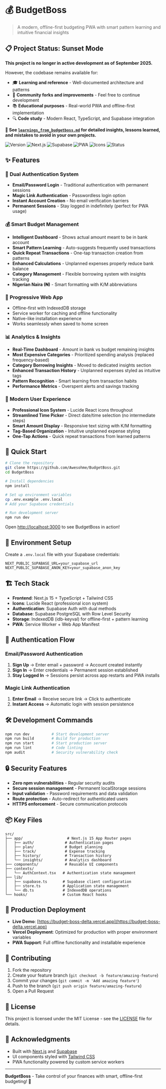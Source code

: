 # 💰 BudgetBoss

> A modern, offline-first budgeting PWA with smart pattern learning and intuitive financial insights

## 📋 Project Status: Sunset Mode

**This project is no longer in active development as of September 2025.**

However, the codebase remains available for:
- 🎓 **Learning and reference** - Well-documented architecture and patterns
- 🍴 **Community forks and improvements** - Feel free to continue development
- 📚 **Educational purposes** - Real-world PWA and offline-first implementation
- 🔍 **Code study** - Modern React, TypeScript, and Supabase integration

**📖 See [`learnings_from_budgetboss.md`](./learnings_from_budgetboss.md) for detailed insights, lessons learned, and mistakes to avoid in your own projects.**

![Version](https://img.shields.io/badge/version-4.2-blue.svg)
![Next.js](https://img.shields.io/badge/Next.js-15-black.svg)
![Supabase](https://img.shields.io/badge/Supabase-Auth-green.svg)
![PWA](https://img.shields.io/badge/PWA-Ready-purple.svg)
![Icons](https://img.shields.io/badge/Icons-Lucide-orange.svg)
![Status](https://img.shields.io/badge/Status-Sunset-orange.svg)

## ✨ Features

### 🔐 **Dual Authentication System**
- **Email/Password Login** - Traditional authentication with permanent sessions
- **Magic Link Authentication** - Passwordless login option
- **Instant Account Creation** - No email verification barriers
- **Permanent Sessions** - Stay logged in indefinitely (perfect for PWA usage)

### 💰 **Smart Budget Management**
- **Intelligent Dashboard** - Shows actual amount meant to be in bank account
- **Smart Pattern Learning** - Auto-suggests frequently used transactions
- **Quick Repeat Transactions** - One-tap transaction creation from patterns
- **Enhanced Calculations** - Unplanned expenses properly reduce bank balance
- **Category Management** - Flexible borrowing system with insights tracking
- **Nigerian Naira (₦)** - Smart formatting with K/M abbreviations

### 📱 **Progressive Web App**
- Offline-first with IndexedDB storage
- Service worker for caching and offline functionality
- Native-like installation experience
- Works seamlessly when saved to home screen

### 📊 **Analytics & Insights**
- **Real-Time Dashboard** - Amount in bank vs budget remaining insights
- **Most Expensive Categories** - Prioritized spending analysis (replaced frequency-based)
- **Category Borrowing Insights** - Moved to dedicated insights section
- **Enhanced Transaction History** - Unplanned expenses styled as intuitive tags
- **Pattern Recognition** - Smart learning from transaction habits
- **Performance Metrics** - Overspent alerts and savings tracking

### 🎨 **Modern User Experience**
- **Professional Icon System** - Lucide React icons throughout
- **Streamlined Time Picker** - Direct date/time selection (no intermediate steps)
- **Smart Amount Display** - Responsive text sizing with K/M formatting
- **Tag-Based Organization** - Intuitive unplanned expense styling
- **One-Tap Actions** - Quick repeat transactions from learned patterns

## 🚀 Quick Start

```bash
# Clone the repository
git clone https://github.com/Awesohme/BudgetBoss.git
cd BudgetBoss

# Install dependencies
npm install

# Set up environment variables
cp .env.example .env.local
# Add your Supabase credentials

# Run development server
npm run dev
```

Open [http://localhost:3000](http://localhost:3000) to see BudgetBoss in action!

## 🔧 Environment Setup

Create a `.env.local` file with your Supabase credentials:

```env
NEXT_PUBLIC_SUPABASE_URL=your_supabase_url
NEXT_PUBLIC_SUPABASE_ANON_KEY=your_supabase_anon_key
```

## 🏗️ Tech Stack

- **Frontend**: Next.js 15 + TypeScript + Tailwind CSS
- **Icons**: Lucide React (professional icon system)
- **Authentication**: Supabase Auth with dual methods
- **Database**: Supabase PostgreSQL with Row Level Security
- **Storage**: IndexedDB (idb-keyval) for offline-first + pattern learning
- **PWA**: Service Worker + Web App Manifest

## 📱 Authentication Flow

### Email/Password Authentication
1. **Sign Up** → Enter email + password → Account created instantly
2. **Sign In** → Enter credentials → Permanent session established
3. **Stay Logged In** → Sessions persist across app restarts and PWA installs

### Magic Link Authentication
1. **Enter Email** → Receive secure link → Click to authenticate
2. **Instant Access** → Automatic login with session persistence

## 🛠️ Development Commands

```bash
npm run dev          # Start development server
npm run build        # Build for production
npm run start        # Start production server
npm run lint         # Code linting
npm audit            # Security vulnerability check
```

## 🔒 Security Features

- **Zero npm vulnerabilities** - Regular security audits
- **Secure session management** - Permanent localStorage sessions
- **Input validation** - Password requirements and data validation
- **Route protection** - Auto-redirect for authenticated users
- **HTTPS enforcement** - Secure communication protocols

## 📦 Key Files

```
src/
├── app/                    # Next.js 15 App Router pages
│   ├── auth/              # Authentication pages
│   ├── plan/              # Budget planning
│   ├── track/             # Expense tracking
│   ├── history/           # Transaction history
│   └── insights/          # Analytics dashboard
├── components/            # Reusable UI components
├── contexts/
│   └── AuthContext.tsx   # Authentication state management
├── lib/
│   ├── supabase.ts       # Supabase client configuration
│   ├── store.ts          # Application state management
│   └── db.ts             # IndexedDB operations
└── hooks/                # Custom React hooks
```

## 🌟 Production Deployment

- **Live Demo**: [https://budget-boss-delta.vercel.app](https://budget-boss-delta.vercel.app)
- **Vercel Deployment**: Optimized for production with proper environment variables
- **PWA Support**: Full offline functionality and installable experience

## 🤝 Contributing

1. Fork the repository
2. Create your feature branch (`git checkout -b feature/amazing-feature`)
3. Commit your changes (`git commit -m 'Add amazing feature'`)
4. Push to the branch (`git push origin feature/amazing-feature`)
5. Open a Pull Request

## 📄 License

This project is licensed under the MIT License - see the [LICENSE](LICENSE) file for details.

## 🙏 Acknowledgments

- Built with [Next.js](https://nextjs.org) and [Supabase](https://supabase.com)
- UI components styled with [Tailwind CSS](https://tailwindcss.com)
- PWA functionality powered by custom service workers

---

**BudgetBoss** - Take control of your finances with smart, offline-first budgeting! 💪
